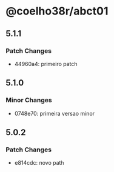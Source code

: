# @coelho38r/abct01

## 5.1.1

### Patch Changes

- 44960a4: primeiro patch

## 5.1.0

### Minor Changes

- 0748e70: primeira versao minor

## 5.0.2

### Patch Changes

- e814cdc: novo path
